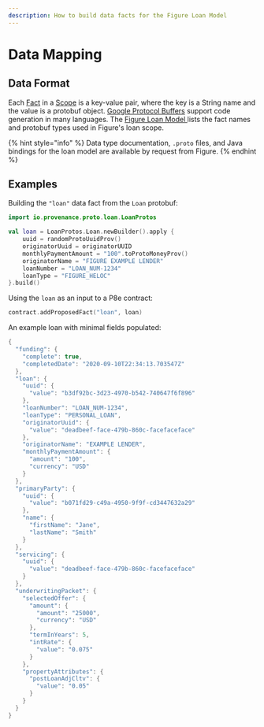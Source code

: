 ```yaml
---
description: How to build data facts for the Figure Loan Model
---
```


# Data Mapping

## Data Format

Each [Fact](../../../p8e/overview/#facts) in a [Scope](../../../p8e/overview/#scopes) is a key-value pair, where the key is a String name and the value is a protobuf object. [Google Protocol Buffers](https://developers.google.com/protocol-buffers) support code generation in many languages. The [Figure Loan Model ](../../../provenance-applications/loan-origination-system-los/assets.md)lists the fact names and protobuf types used in Figure's loan scope.&#x20;

{% hint style="info" %}
Data type documentation, `.proto` files, and Java bindings for the loan model are available by request from Figure.
{% endhint %}

## Examples

Building the `"loan"` data fact from the `Loan` protobuf:

```kotlin
import io.provenance.proto.loan.LoanProtos

val loan = LoanProtos.Loan.newBuilder().apply {
    uuid = randomProtoUuidProv()
    originatorUuid = originatorUUID
    monthlyPaymentAmount = "100".toProtoMoneyProv()
    originatorName = "FIGURE EXAMPLE LENDER"
    loanNumber = "LOAN_NUM-1234"
    loanType = "FIGURE_HELOC"
}.build()
```

Using the `loan` as an input to a P8e contract:

```kotlin
contract.addProposedFact("loan", loan)
```

An example loan with minimal fields populated:

```kotlin
{
  "funding": {
    "complete": true,
    "completedDate": "2020-09-10T22:34:13.703547Z"
  },
  "loan": {
    "uuid": {
      "value": "b3df92bc-3d23-4970-b542-740647f6f896"
    },
    "loanNumber": "LOAN_NUM-1234",
    "loanType": "PERSONAL_LOAN",
    "originatorUuid": {
      "value": "deadbeef-face-479b-860c-facefaceface"
    },
    "originatorName": "EXAMPLE LENDER",
    "monthlyPaymentAmount": {
      "amount": "100",
      "currency": "USD"
    }
  },
  "primaryParty": {
    "uuid": {
      "value": "b071fd29-c49a-4950-9f9f-cd3447632a29"
    },
    "name": {
      "firstName": "Jane",
      "lastName": "Smith"
    }
  },
  "servicing": {
    "uuid": {
      "value": "deadbeef-face-479b-860c-facefaceface"
    }
  },
  "underwritingPacket": {
    "selectedOffer": {
      "amount": {
        "amount": "25000",
        "currency": "USD"
      },
      "termInYears": 5,
      "intRate": {
        "value": "0.075"
      }
    },
    "propertyAttributes": {
      "postLoanAdjCltv": {
        "value": "0.05"
      }
    }
  }
}
```

